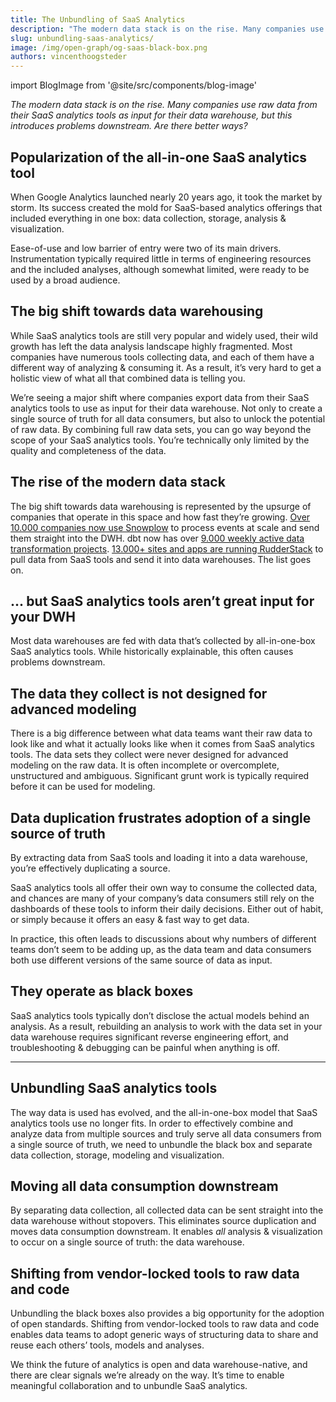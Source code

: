 ```yaml
---
title: The Unbundling of SaaS Analytics
description: "The modern data stack is on the rise. Many companies use raw data from their SaaS analytics tools as input for their data warehouse, but this introduces problems downstream. Are there better ways?"
slug: unbundling-saas-analytics/
image: /img/open-graph/og-saas-black-box.png
authors: vincenthoogsteder
---
```


<head>
  <meta property="og:title" content="The Unbundling of SaaS Analytics" />
</head>

import BlogImage from '@site/src/components/blog-image'

*The modern data stack is on the rise. Many companies use raw data from their SaaS analytics tools as input for their data warehouse, but this introduces problems downstream. Are there better ways?*

<!--truncate-->

## Popularization of the all-in-one SaaS analytics tool
When Google Analytics launched nearly 20 years ago, it took the market by storm. Its success created the mold for SaaS-based analytics offerings that included everything in one box: data collection, storage, analysis & visualization.

Ease-of-use and low barrier of entry were two of its main drivers. Instrumentation typically required little in terms of engineering resources and the included analyses, although somewhat limited, were ready to be used by a broad audience.

<BlogImage url='img/blog/urchin.jpeg'
  size="large"
  caption="Urchin Analytics, to become Google Analytics after acquisition." />


## The big shift towards data warehousing
While SaaS analytics tools are still very popular and widely used, their wild growth has left the data analysis landscape highly fragmented. Most companies have numerous tools collecting data, and each of them have a different way of analyzing & consuming it. As a result, it’s very hard to get a holistic view of what all that combined data is telling you.

We’re seeing a major shift where companies export data from their SaaS analytics tools to use as input for their data warehouse. Not only to create a single source of truth for all data consumers, but also to unlock the potential of raw data. By combining full raw data sets, you can go way beyond the scope of your SaaS analytics tools. You’re technically only limited by the quality and completeness of the data.

## The rise of the modern data stack
The big shift towards data warehousing is represented by the upsurge of companies that operate in this space and how fast they’re growing. [Over 10.000 companies now use Snowplow](https://snowplowanalytics.com/) to process events at scale and send them straight into the DWH. dbt now has over [9.000 weekly active data transformation projects](https://www.getdbt.com/blog/next-layer-of-the-modern-data-stack/). [13.000+ sites and apps are running RudderStack](https://www.rudderstack.com/) to pull data from SaaS tools and send it into data warehouses. The list goes on.

<BlogImage url='img/blog/dbt-cloud.png'
  size="large" 
  caption="dbt Cloud in action" />

## ... but SaaS analytics tools aren’t great input for your DWH
Most data warehouses are fed with data that’s collected by all-in-one-box SaaS analytics tools. While historically explainable, this often causes problems downstream.

## The data they collect is not designed for advanced modeling
There is a big difference between what data teams want their raw data to look like and what it actually looks like when it comes from SaaS analytics tools. The data sets they collect were never designed for advanced modeling on the raw data. It is often incomplete or overcomplete, unstructured and ambiguous. Significant grunt work is typically required before it can be used for modeling.

## Data duplication frustrates adoption of a single source of truth
By extracting data from SaaS tools and loading it into a data warehouse, you’re effectively duplicating a source.

SaaS analytics tools all offer their own way to consume the collected data, and chances are many of your company’s data consumers still rely on the dashboards of these tools to inform their daily decisions. Either out of habit, or simply because it offers an easy & fast way to get data.

In practice, this often leads to discussions about why numbers of different teams don’t seem to be adding up, as the data team and data consumers both use different versions of the same source of data as input.

<BlogImage url='img/blog/before-saas.png' size="large" />

## They operate as black boxes
SaaS analytics tools typically don’t disclose the actual models behind an analysis. As a result, rebuilding an analysis to work with the data set in your data warehouse requires significant reverse engineering effort, and troubleshooting & debugging can be painful when anything is off.

---

## Unbundling SaaS analytics tools
The way data is used has evolved, and the all-in-one-box model that SaaS analytics tools use no longer fits. In order to effectively combine and analyze data from multiple sources and truly serve all data consumers from a single source of truth, we need to unbundle the black box and separate data collection, storage, modeling and visualization.

## Moving all data consumption downstream
By separating data collection, all collected data can be sent straight into the data warehouse without stopovers. This eliminates source duplication and moves data consumption downstream. It enables *all* analysis & visualization to occur on a single source of truth: the data warehouse.

<BlogImage url='img/blog/after-saas.png' size="large" />

## Shifting from vendor-locked tools to raw data and code
Unbundling the black boxes also provides a big opportunity for the adoption of open standards. Shifting from vendor-locked tools to raw data and code enables data teams to adopt generic ways of structuring data to share and reuse each others’ tools, models and analyses.

We think the future of analytics is open and data warehouse-native, and there are clear signals we’re already on the way. It’s time to enable meaningful collaboration and to unbundle SaaS analytics.

